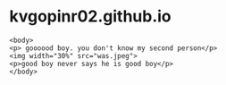 # kvgopinr02.github.io
<html>
	<head>
	<title>king</title>
	</head>

	<body>
    <p> goooood boy. you don't know my second person</p>
    <img width="30%" src="was.jpeg">
    <p>good boy never says he is good boy</p>
	</body>
</html>
